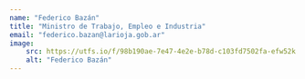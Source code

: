 ```yaml
---
name: "Federico Bazán"
title: "Ministro de Trabajo, Empleo e Industria"
email: "federico.bazan@larioja.gob.ar"
image:
    src: https://utfs.io/f/98b190ae-7e47-4e2e-b78d-c103fd7502fa-efw52k.jpg
    alt: "Federico Bazán"
---
```

